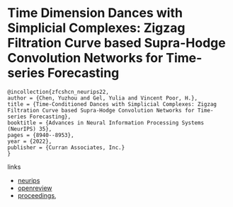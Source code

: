 # Time Dimension Dances with Simplicial Complexes: Zigzag Filtration Curve based Supra-Hodge Convolution Networks for Time-series Forecasting

```
@incollection{zfcshcn_neurips22,
author = {Chen, Yuzhou and Gel, Yulia and Vincent Poor, H.},
title = {Time-Conditioned Dances with Simplicial Complexes: Zigzag Filtration Curve based Supra-Hodge Convolution Networks for Time-series Forecasting},
booktitle = {Advances in Neural Information Processing Systems (NeurIPS) 35},
pages = {8940--8953},
year = {2022},
publisher = {Curran Associates, Inc.}
}
```

links
- [neurips](https://nips.cc/Conferences/2022/Schedule?showEvent=53664)
- [openreview](https://openreview.net/forum?id=2Ln-TWxVtf)
- [proceedings](https://papers.nips.cc//paper_files/paper/2022/hash/3a899fa79bc4110bca1eaa6649e9a8fa-Abstract-Conference.html),
